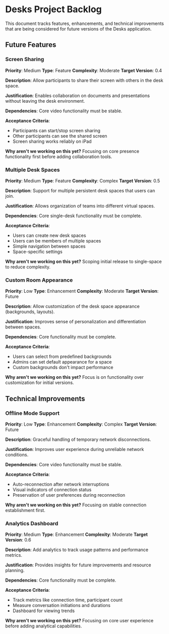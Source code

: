 # Desks Project Backlog

This document tracks features, enhancements, and technical improvements that are
being considered for future versions of the Desks application.

## Future Features

### Screen Sharing

**Priority**: Medium **Type**: Feature **Complexity**: Moderate **Target
Version**: 0.4

**Description**: Allow participants to share their screen with others in the
desk space.

**Justification**: Enables collaboration on documents and presentations without
leaving the desk environment.

**Dependencies**: Core video functionality must be stable.

**Acceptance Criteria**:

- Participants can start/stop screen sharing
- Other participants can see the shared screen
- Screen sharing works reliably on iPad

**Why aren't we working on this yet?** Focusing on core presence functionality
first before adding collaboration tools.

### Multiple Desk Spaces

**Priority**: Medium **Type**: Feature **Complexity**: Complex **Target
Version**: 0.5

**Description**: Support for multiple persistent desk spaces that users can
join.

**Justification**: Allows organization of teams into different virtual spaces.

**Dependencies**: Core single-desk functionality must be complete.

**Acceptance Criteria**:

- Users can create new desk spaces
- Users can be members of multiple spaces
- Simple navigation between spaces
- Space-specific settings

**Why aren't we working on this yet?** Scoping initial release to single-space
to reduce complexity.

### Custom Room Appearance

**Priority**: Low **Type**: Enhancement **Complexity**: Moderate **Target
Version**: Future

**Description**: Allow customization of the desk space appearance (backgrounds,
layouts).

**Justification**: Improves sense of personalization and differentiation between
spaces.

**Dependencies**: Core functionality must be complete.

**Acceptance Criteria**:

- Users can select from predefined backgrounds
- Admins can set default appearance for a space
- Custom backgrounds don't impact performance

**Why aren't we working on this yet?** Focus is on functionality over
customization for initial versions.

## Technical Improvements

### Offline Mode Support

**Priority**: Low **Type**: Enhancement **Complexity**: Complex **Target
Version**: Future

**Description**: Graceful handling of temporary network disconnections.

**Justification**: Improves user experience during unreliable network
conditions.

**Dependencies**: Core video functionality must be stable.

**Acceptance Criteria**:

- Auto-reconnection after network interruptions
- Visual indicators of connection status
- Preservation of user preferences during reconnection

**Why aren't we working on this yet?** Focusing on stable connection
establishment first.

### Analytics Dashboard

**Priority**: Medium **Type**: Enhancement **Complexity**: Moderate **Target
Version**: 0.6

**Description**: Add analytics to track usage patterns and performance metrics.

**Justification**: Provides insights for future improvements and resource
planning.

**Dependencies**: Core functionality must be complete.

**Acceptance Criteria**:

- Track metrics like connection time, participant count
- Measure conversation initiations and durations
- Dashboard for viewing trends

**Why aren't we working on this yet?** Focusing on core user experience before
adding analytical capabilities.
